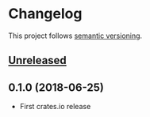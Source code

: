 # Changelog

This project follows [semantic versioning](https://semver.org/).

## [Unreleased]

## 0.1.0 (2018-06-25)

 * First crates.io release

[Unreleased]: https://github.com/Sensirion/lin-bus-rs/compare/v0.1.0...HEAD

